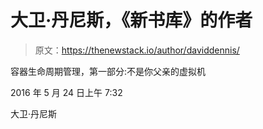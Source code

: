 # 大卫·丹尼斯，《新书库》的作者

> 原文：<https://thenewstack.io/author/daviddennis/>

容器生命周期管理，第一部分:不是你父亲的虚拟机

2016 年 5 月 24 日上午 7:32

大卫·丹尼斯